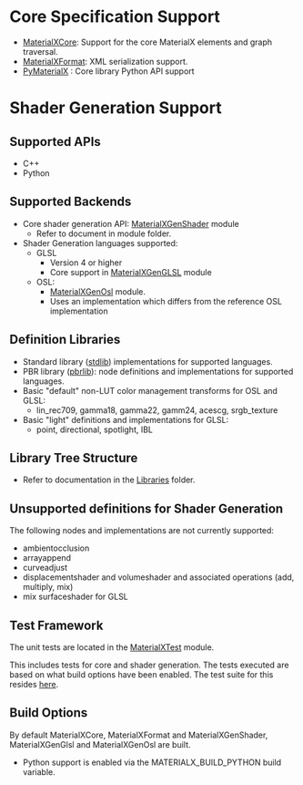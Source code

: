 # Core Specification Support

- [MaterialXCore](MaterialXCore): Support for the core MaterialX elements
and graph traversal.
- [MaterialXFormat](MaterialXFormat): XML serialization support.
- [PyMaterialX](PyMaterialX/README.md) : Core library Python API support

# Shader Generation Support

## Supported APIs
-   C++
-   Python

## Supported Backends

-   Core shader generation API: [MaterialXGenShader](MaterialXGenShader) module
    -  Refer to document in module folder.
-   Shader Generation languages supported:
    -   GLSL
        -   Version 4 or higher
        -   Core support in [MaterialXGenGLSL](MaterialXGenGLSL) module
    -   OSL:
        -   [MaterialXGenOsl](MaterialXGenOsl) module.
        -   Uses an implementation which differs from the reference OSL
            implementation

## Definition Libraries

-  Standard library ([stdlib](../documents/Libraries/stdlib)) implementations for supported languages.
-  PBR library ([pbrlib](../documents/Libraries/pbrlib)): node definitions and implementations for supported languages.
-   Basic "default" non-LUT color management transforms for OSL and
    GLSL:
    -   lin_rec709, gamma18, gamma22, gamm24, acescg, srgb_texture
-   Basic "light" definitions and implementations for GLSL:
    -   point, directional, spotlight, IBL

## Library Tree Structure
- Refer to documentation in the [Libraries](../documents/Libraries) folder.

## Unsupported definitions for Shader Generation

The following nodes and implementations are not currently supported:
-   ambientocclusion
-   arrayappend
-   curveadjust
-   displacementshader and volumeshader and associated operations (add,
    multiply, mix)
-   mix surfaceshader for GLSL

## Test Framework

The unit tests are located in the [MaterialXTest](MaterialXTest/README.md) module.

This includes tests for core and shader generation. The tests executed are based on what build options have been enabled. The test suite for this resides [here](../documents/TestSuite).

## Build Options
By default MaterialXCore, MaterialXFormat and MaterialXGenShader, MaterialXGenGlsl and MaterialXGenOsl are built.
- Python support is enabled via the MATERIALX_BUILD_PYTHON build variable.

